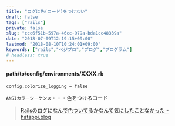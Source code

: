 ```yaml
---
title: "ログに色(コード)をつけない"
draft: false
tags: ["rails"]
private: false
slug: "ccc6f51b-597a-46cc-979a-bda1cc48339a"
date: "2018-07-09T12:19:15+09:00"
lastmod: "2018-08-10T10:24:01+09:00"
keywords: ["rails","ベジプロ","プログ","プログラム"]
# headless: true
---
```


####  path/to/config/environments/XXXX.rb
```
config.colorize_logging = false
```
`ANSIカラーシーケンス`・・・色をつけるコード

> [Railsのログになんで色ついてるかなんて気にしたことなかった - hatappi.blog](https://blog.hatappi.me/entry/2017/04/12/200856)
